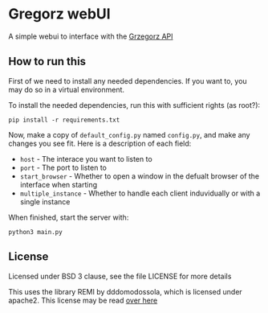 # Gregorz webUI

A simple webui to interface with the [Grzegorz API](https://github.com/Programvareverkstedet/grzegorz)

## How to run this

First of we need to install any needed dependencies. If you want to, you may do so in a virtual environment.

To install the needed dependencies, run this with sufficient rights (as root?):

```
pip install -r requirements.txt
```

Now, make a copy of `default_config.py` named `config.py`, and make any changes you see fit. Here is a description of each field:

* `host` - The interace you want to listen to
* `port` - The port to listen to
* `start_browser` - Whether to open a window in the defualt browser of the interface when starting
* `multiple_instance` - Whether to handle each client induvidually or with a single instance

When finished, start the server with:

```
python3 main.py
```

## License

Licensed under BSD 3 clause, see the file LICENSE for more details

This uses the library REMI by dddomodossola, which is licensed under apache2.
This license may be read [over here](https://choosealicense.com/licenses/apache-2.0/)

